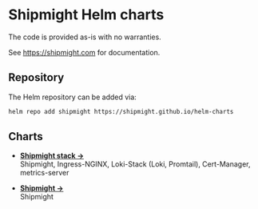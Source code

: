 # Shipmight Helm charts

The code is provided as-is with no warranties.

See https://shipmight.com for documentation.

## Repository

The Helm repository can be added via:

```bash
helm repo add shipmight https://shipmight.github.io/helm-charts
```

## Charts

- [**Shipmight stack →**](./charts/shipmight-stack/README.md)  
  Shipmight, Ingress-NGINX, Loki-Stack (Loki, Promtail), Cert-Manager, metrics-server

- [**Shipmight →**](./charts/shipmight/README.md)  
  Shipmight
